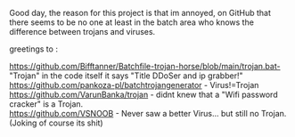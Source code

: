 Good day, the reason for this project is that im annoyed,
on GitHub that there seems to be no one at least in the batch area 
who knows the difference between trojans and viruses.

greetings to :

https://github.com/Bifftanner/Batchfile-trojan-horse/blob/main/trojan.bat- "Trojan" in the code itself it says "Title DDoSer and ip grabber!"<br />
https://github.com/pankoza-pl/batchtrojangenerator                       - Virus!=Trojan<br />
https://github.com/VarunBanka/trojan                                     - didnt knew that a "Wifi password cracker" is a Trojan.<br />
https://github.com/VSNOOB                                                - Never saw a better Virus... but still no Trojan. (Joking of course its shit)<br />
